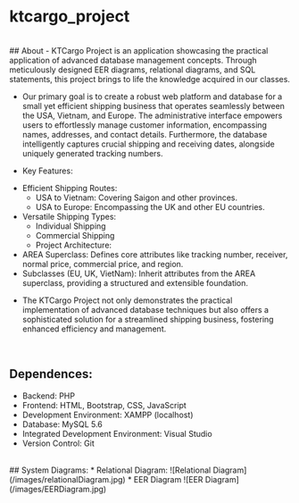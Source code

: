 # ktcargo_project
<br>
## About
- KTCargo Project is an application showcasing the practical application of advanced database management concepts. Through meticulously designed EER diagrams, relational diagrams, and SQL statements, this project brings to life the knowledge acquired in our classes.

- Our primary goal is to create a robust web platform and database for a small yet efficient shipping business that operates seamlessly between the USA, Vietnam, and Europe. The administrative interface empowers users to effortlessly manage customer information, encompassing names, addresses, and contact details. Furthermore, the database intelligently captures crucial shipping and receiving dates, alongside uniquely generated tracking numbers.

- Key Features:

 * Efficient Shipping Routes:
    - USA to Vietnam: Covering Saigon and other provinces.
    - USA to Europe: Encompassing the UK and other EU countries.
 * Versatile Shipping Types:
    - Individual Shipping
    - Commercial Shipping
    - Project Architecture:
  * AREA Superclass: Defines core attributes like tracking number, receiver, normal price, commercial price, and region.
  * Subclasses (EU, UK, VietNam): Inherit attributes from the AREA superclass, providing a structured and extensible foundation.
- The KTCargo Project not only demonstrates the practical implementation of advanced database techniques but also offers a sophisticated solution for a streamlined shipping business, fostering enhanced efficiency and management.
<br>

## Dependences:
* Backend: PHP
* Frontend: HTML, Bootstrap, CSS, JavaScript
* Development Environment: XAMPP (localhost)
* Database: MySQL 5.6
* Integrated Development Environment: Visual Studio
* Version Control: Git
<br>
## System Diagrams:
 * Relational Diagram:
 ![Relational Diagram](/images/relationalDiagram.jpg)
 * EER Diagram
 ![EER Diagram](/images/EERDiagram.jpg)